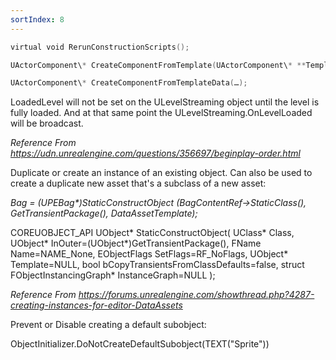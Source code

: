 ```yaml
---
sortIndex: 8
---
```

```cpp
virtual void RerunConstructionScripts();

UActorComponent\* CreateComponentFromTemplate(UActorComponent\* **Template**, const FName **InName** = NAME_None );

UActorComponent\* CreateComponentFromTemplateData(…);
```
LoadedLevel will not be set on the ULevelStreaming object until the level is fully loaded. And at that same point the ULevelStreaming.OnLevelLoaded will be broadcast.

*Reference From <https://udn.unrealengine.com/questions/356697/beginplay-order.html>*

Duplicate or create an instance of an existing object. Can also be used to create a duplicate new asset that's a subclass of a new asset:

*Bag = (UPEBag\*)StaticConstructObject (BagContentRef->StaticClass(), GetTransientPackage(), DataAssetTemplate);*

COREUOBJECT_API UObject\* StaticConstructObject( UClass\* Class, UObject\* InOuter=(UObject\*)GetTransientPackage(), FName Name=NAME_None, EObjectFlags SetFlags=RF_NoFlags, UObject\* Template=NULL, bool bCopyTransientsFromClassDefaults=false, struct FObjectInstancingGraph\* InstanceGraph=NULL );

*Reference From <https://forums.unrealengine.com/showthread.php?4287-creating-instances-for-editor-DataAssets>*

Prevent or Disable creating a default subobject:

ObjectInitializer.DoNotCreateDefaultSubobject(TEXT("Sprite"))


